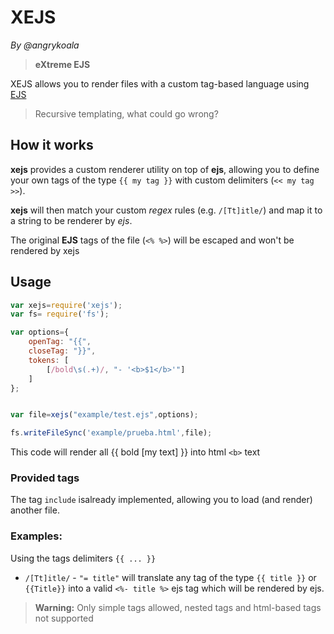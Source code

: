 XEJS
====
_By @angrykoala_

>**eXtreme EJS**

XEJS allows you to render files with a custom tag-based language using [EJS](https://github.com/mde/ejs)

> Recursive templating, what could go wrong?

## How it works
**xejs** provides a custom renderer utility on top of **ejs**, allowing you to define your own tags of the type `{{ my tag }}` with custom delimiters (`<< my tag >>`).

**xejs** will then match your custom _regex_ rules (e.g. `/[Tt]itle/`) and map it to a string to be renderer by _ejs_.

The original **EJS** tags of the file (`<% %>`) will be escaped and won't be rendered by xejs


## Usage
```js
var xejs=require('xejs');
var fs= require('fs');

var options={
    openTag: "{{",
    closeTag: "}}",
    tokens: [
        [/bold\s(.+)/, "- '<b>$1</b>'"]
    ]
};


var file=xejs("example/test.ejs",options);

fs.writeFileSync('example/prueba.html',file);
```

This code will render all {{ bold [my text] }} into html `<b>` text

### Provided tags
The tag `include` isalready implemented, allowing you to load (and render) another file.

### Examples:
Using the tags delimiters `{{ ... }}`

* `/[Tt]itle/` - `"= title"` will translate any tag of the type `{{ title }}` or `{{Title}}` into a valid `<%- title %>` ejs tag which will be rendered by ejs.



>**Warning:** Only simple tags allowed, nested tags and html-based tags not supported
